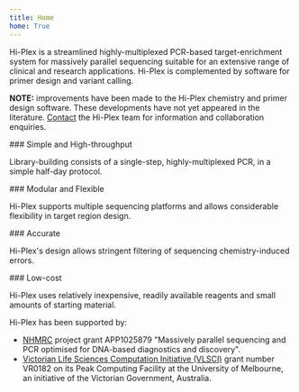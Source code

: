 ```yaml
---
title: Home
home: True
---
```


<div class="l-box">
Hi-Plex is a streamlined highly-multiplexed PCR-based target-enrichment system for massively parallel sequencing suitable 
for an extensive range of clinical and research applications. Hi-Plex is complemented by software for primer design and variant calling.

**NOTE:** improvements have been made to the Hi-Plex chemistry and primer design software. These developments have not yet appeared in the literature. [Contact](contact.html) the Hi-Plex team for information and collaboration enquiries.
</div>

<div class="pure-g-r home-grid grey_background">
<div class="pure-u-1-2">
<div class="l-box">
### Simple and High-throughput

Library-building consists of a single-step, highly-multiplexed PCR, in a simple half-day protocol.

</div>
</div>

<div class="pure-u-1-2">
<div class="l-box">
### Modular and Flexible 

Hi-Plex supports multiple sequencing platforms and allows considerable flexibility in target region design.

</div>
</div>

<div class="pure-u-1-2">
<div class="l-box">
### Accurate

Hi-Plex's design allows stringent filtering of sequencing chemistry-induced errors.

</div>
</div>

<div class="pure-u-1-2">
<div class="l-box">
### Low-cost

Hi-Plex uses relatively inexpensive, readily available reagents and small amounts of starting material.

</div>
</div>
</div>

<div class="l-box">
Hi-Plex has been supported by:

   * [NHMRC](https://www.nhmrc.gov.au/) project grant APP1025879 "Massively parallel sequencing and PCR optimised for DNA-based diagnostics and discovery".
   * [Victorian Life Sciences Computation Initiative (VLSCI)](www.vlsci.org.au) grant number VR0182 on its Peak Computing Facility at the University of Melbourne, an initiative of the Victorian Government, Australia.
</div>
